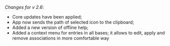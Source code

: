 _Changes for v 2.6_:
- Core updates have been applied;
- App now sends the path of selected icon to the clipboard;
- Added a new version of offline help;
- Added a context menu for entries in all bases; it allows to edit, apply and remove associations in more comfortable way
